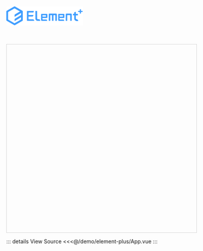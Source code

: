<script setup>
  import { SandpackProvider, SandpackLayout, SandpackPreview } from 'sandpack-vue3';
  import Index from './index.html?raw'
</script>

<style>
  #embed {
    width: 100%;
    height: 500px;
    margin-top: 50px;
    border: 1px groove lightgray;
  }
</style>

# <img style="vertical-align: middle; display: inline; height: 50px" src="./element-plus-logo.svg" />

<div id="embed">
 <SandpackProvider
    template="static"
    :files="{'/index.html': Index}">
    <SandpackLayout :options="{
        showNavigator: true,
      }">
      <SandpackPreview style="height: 500px" :options="{
        showNavigator: true,
      }" />
    </SandpackLayout>
  </SandpackProvider>
</div>

::: details View Source
<<<@/demo/element-plus/App.vue
:::
